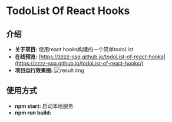 

# TodoList Of React Hooks

## 介绍
* **关于项目:** 使用react hooks构建的一个简单todoList <br>
* **在线预览:** [https://zzzz-ssq.github.io/todoList-of-react-hooks](https://zzzz-ssq.github.io/todoList-of-react-hooks/)
* **项目运行效果图:** 
![result img](https://github.com/zzZZ-ssq/todoList-of-react-hooks/blob/master/git_img/live.png)




## 使用方式
* **npm start:** 启动本地服务
* **npm run build:** 

